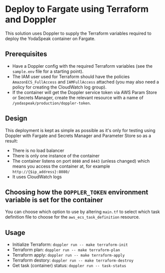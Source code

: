 # Deploy to Fargate using Terraform and Doppler

This solution uses Doppler to supply the Terraform variables required to deploy the YodaSpeak container on Fargate.

## Prerequisites

- Have a Doppler config with the required Terraform variables (see the `sample.env` file for a starting point).
- The IAM user used for Terraform should have the policies `AmazonECS_FullAccess` and `IAMFullAccess` attached (you may also need a policy for creating the  CloudWatch log group).
- If the container will get the Doppler service token via AWS Param Store or Secrets Manager, create the relevant resource with a name of `/yodaspeak/production/doppler-token`.

## Design

This deployment is kept as simple as possible as it's only for testing using Doppler with Fargate and Secrets Manager and Parameter Store so as a result:

- There is no load balancer
- There is only one instance of the container
- The container listens on port `8080` and `8443` (unless changed) which means you access the container at, for example `http://{$ip_address}:8080/`
- It uses CloudWatch logs

## Choosing how the `DOPPLER_TOKEN` environment variable is set for the container

You can choose which option to use by altering `main.tf` to select which task definition file to choose for the `aws_ecs_task_definition` resource.

## Usage

- Initialize Terraform: `doppler run -- make terraform-init`
- Terraform plan: `doppler run -- make terraform-plan`
- Terraform apply: `doppler run -- make terraform-apply`
- Terraform destory: `doppler run -- make terraform-destroy`
- Get task (container) status: `doppler run -- task-status`
